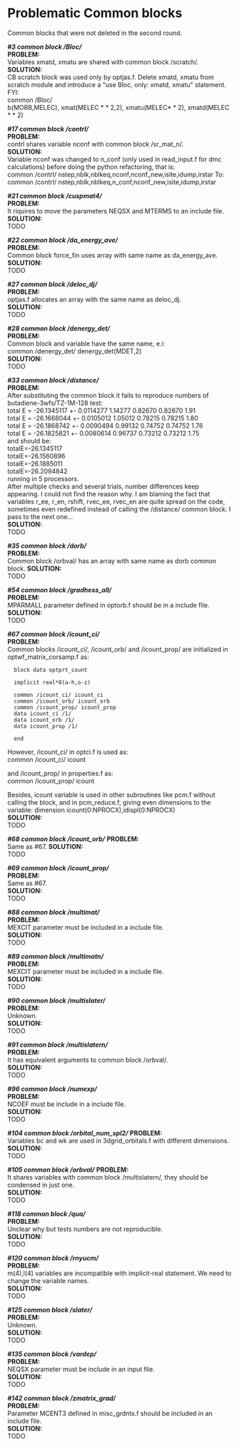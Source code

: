 # Problematic Common blocks

Common blocks that were not deleted in the second round. 

***#3 common block /Bloc/***\
**PROBLEM:** \
Variables xmatd, xmatu are shared with common block /scratch/.
\
**SOLUTION:** \
CB scratch block was used only by optjas.f. Delete xmatd, xmatu from scratch module and introduce a "use Bloc, only: xmatd, xmatu" statement. 
FYI: \
common /Bloc/ \
b(MORB,MELEC), xmat(MELEC * * 2,2), xmatu(MELEC* * 2), xmatd(MELEC * * 2)

***#17 common block /contrl/***\
**PROBLEM:** \
contrl shares variable nconf with common block /sr_mat_n/.\
**SOLUTION:** \
Variable nconf was changed to n_conf (only used in read_input.f for dmc calculations) before doing the python refactoring, that is: \
common /contrl/ nstep,nblk,nblkeq,nconf,nconf_new,isite,idump,irstar
To:
common /contrl/ nstep,nblk,nblkeq,n_conf,nconf_new,isite,idump,irstar

***#21 common block /cuspmat4/***\
**PROBLEM:** \
It riquires to move the parameters NEQSX and MTERMS to an include file.\
**SOLUTION:** \
TODO

***#22 common block /da_energy_ave/***\
**PROBLEM:** \
Common block force_fin uses array with same name as da_energy_ave.\
**SOLUTION:** \
TODO

***#27  common block /deloc_dj/***\
**PROBLEM:** \
optjas.f allocates an array with the same name as deloc_dj.\
**SOLUTION:** \
TODO

***#28 common block /denergy_det/***\
**PROBLEM:** \
Common block and variable have the same name, e.i:\
common /denergy_det/ denergy_det(MDET,2)\
**SOLUTION:** \
TODO

***#33 common block /distance/***\
**PROBLEM:** \
After substituting the common block it fails to reproduce numbers of butadiene-3wfs/TZ-1M-128 test:\
total E = -26.1345117 +- 0.0114277 1.14277 0.82670 0.82670 1.91\
total E = -26.1668044 +- 0.0105012 1.05012 0.78215 0.78215 1.80\
total E = -26.1868742 +- 0.0090494 0.99132 0.74752 0.74752 1.76\
total E = -26.1825821 +- 0.0080614 0.96737 0.73212 0.73212 1.75\
and should be:\
totalE=-26.1345117\
totalE=-26.1560896\
totalE=-26.1885011\
totalE=-26.2094842\
running in 5 processors.\
After multiple checks and several trials, number differences keep appearing. I could not find the reason why. I am blaming the fact that variables r_ee, r_en, rshift, rvec_ee, rvec_en are quite spread on the code, sometimes even redefined instead of calling the /distance/ common block. I pass to the next one...\
**SOLUTION:** \
TODO

***#35 common block /dorb/***\
**PROBLEM:** \
 Common block /orbval/ has an array with same name as dorb common block.
**SOLUTION:** \
TODO

***#54 common block /gradhess_all/***\
**PROBLEM:** \
MPARMALL parameter defined in optorb.f should be in a include file.\
**SOLUTION:** \
TODO

***#67 common block /icount_ci/***\
**PROBLEM:** \
Common blocks /icount_ci/, /icount_orb/ and /icount_prop/ are initialized in optwf_matrix_corsamp.f as:

      block data optprt_count

      implicit real*8(a-h,o-z)

      common /icount_ci/ icount_ci
      common /icount_orb/ icount_orb
      common /icount_prop/ icount_prop
      data icount_ci /1/
      data icount_orb /1/
      data icount_prop /1/

      end
However, /icount_ci/ in optci.f is used as:\
common /icount_ci/ icount 

and /icount_prop/ in properties.f as:\
common /icount_prop/ icount

Besides, icount variable is used in other subroutines like pcm.f without calling the block, and in pcm_reduce.f, giving even dimensions to the variable:
dimension icount(0:NPROCX),idispl(0:NPROCX)\
**SOLUTION:** \
TODO

***#68 common block /icount_orb/***
**PROBLEM:** \
Same as #67.
**SOLUTION:** \
TODO

***#69 common block /icount_prop/***\
**PROBLEM:** \
Same as #67.\
**SOLUTION:** \
TODO

***#88 common block /multimat/***\
**PROBLEM:** \
MEXCIT parameter must be included in a include file.\
**SOLUTION:** \
TODO

***#89 common block /multimatn/***\
**PROBLEM:** \
MEXCIT parameter must be included in a include file.\
**SOLUTION:** \
TODO

***#90 common block /multislater/***\
**PROBLEM:** \
Unknown.\
**SOLUTION:** \
TODO

***#91 common block /multislatern/***\
**PROBLEM:** \
It has equivalent arguments to common block /orbval/.\
**SOLUTION:** \
TODO

***#96 common block /numexp/***\
**PROBLEM:** \
NCOEF must be include in a include file.\
**SOLUTION:** \
TODO

***#104 common block /orbital_num_spl2/***
**PROBLEM:** \
Variables bc and wk are used in 3dgrid_orbitals.f with different dimensions.\
**SOLUTION:** \
TODO

***#105 common block /orbval/***
**PROBLEM:** \
It shares variables with common block /multislatern/, they should be condensed in just one.\
**SOLUTION:** \
TODO

***#118 common block /qua/***\
**PROBLEM:** \
Unclear why but tests numbers are not reproducible.\
**SOLUTION:** \
TODO

***#120 common block /rnyucm/***\
**PROBLEM:** \
m(4),l(4) variables are incompatible with implicit-real statement. We need to change the variable names.\
**SOLUTION:** \
TODO

***#125 common block /slater/***\
**PROBLEM:** \
Unknown. \
**SOLUTION:** \
TODO

***#135 common block /vardep/***\
**PROBLEM:** \
NEQSX parameter must be include in an input file.\
**SOLUTION:** \
TODO

***#142 common block /zmatrix_grad/***\
**PROBLEM:** \
Parameter MCENT3 defined in misc_grdnts.f should be included in an include file.\
**SOLUTION:** \
TODO